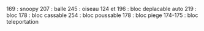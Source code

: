169 : snoopy
207 : balle
245 : oiseau
124 et 196 : bloc deplacable auto
219 : bloc
178 : bloc cassable
254 : bloc poussable
178 : bloc piege
174-175 : bloc teleportation